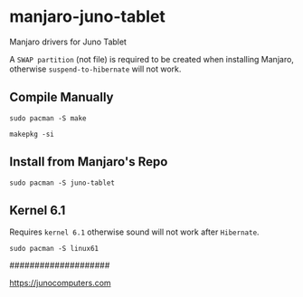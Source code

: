 # manjaro-juno-tablet
Manjaro drivers for Juno Tablet

A ```SWAP partition``` (not file) is required to be created when installing Manjaro, otherwise ```suspend-to-hibernate``` will not work.

## Compile Manually

```sudo pacman -S make```

```makepkg -si```

## Install from Manjaro's Repo

```sudo pacman -S juno-tablet```

## Kernel 6.1
Requires ```kernel 6.1``` otherwise sound will not work after ```Hibernate```.

```sudo pacman -S linux61```

####################

<a href="https://junocomputers.com">https://junocomputers.com</a>
